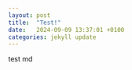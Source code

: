 ```yaml
---
layout: post
title:  "Test!"
date:   2024-09-09 13:37:01 +0100
categories: jekyll update
---
```


test md